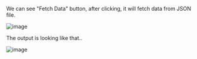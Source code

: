 We can see "Fetch Data" button, after clicking, it will fetch data from JSON file.


![image](https://github.com/user-attachments/assets/b738eac2-db9c-4159-82f1-b6d84ff682cd)

The output is looking like that.. 

![image](https://github.com/user-attachments/assets/69c4f815-38d5-451c-8186-2f64175de6d1)
